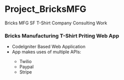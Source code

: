 # Project_BricksMFG
Bricks MFG SF T-Shirt Company Consulting Work

<h3>Bricks Manufacturing T-Shirt Priting Web App</h3>
<ul>
  <li>CodeIgniter Based Web Application </li>
  <li>App makes uses of multiple APIs:</li>
    <ul><li>Twilio</li>
        <li>Paypal</li>
        <li>Stripe</li>
    </ul>
</ul>  
